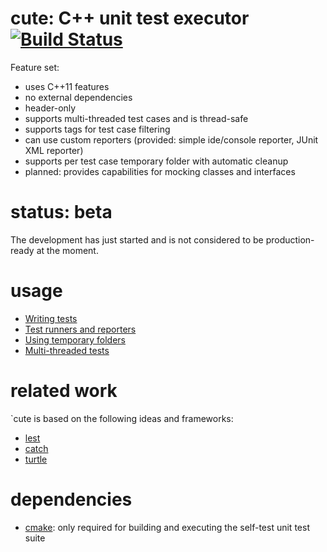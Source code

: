 cute: C++ unit test executor [![Build Status](https://travis-ci.org/Kosta-Github/cute.png)](https://travis-ci.org/Kosta-Github/cute)
============================

Feature set:
- uses C++11 features
- no external dependencies
- header-only
- supports multi-threaded test cases and is thread-safe
- supports tags for test case filtering
- can use custom reporters (provided: simple ide/console reporter, JUnit XML reporter)
- supports per test case temporary folder with automatic cleanup
- planned: provides capabilities for mocking classes and interfaces


status: beta
============

The development has just started and is not considered to be production-ready at the moment.


usage
=====

- [Writing tests](docs/writing_tests.md)
- [Test runners and reporters](docs/test_runners_and_reporters.md)
- [Using temporary folders](docs/temp_folders.md)
- [Multi-threaded tests](docs/multi_threaded_tests.md)


related work
============

`cute is based on the following ideas and frameworks:
- [lest](https://github.com/martinmoene/lest)
- [catch](https://github.com/philsquared/Catch)
- [turtle](http://turtle.sourceforge.net/)


dependencies
============

- [cmake](http://cmake.org/): only required for building and executing the self-test unit test suite
